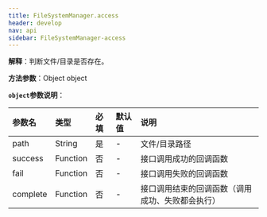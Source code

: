 ```yaml
---
title: FileSystemManager.access
header: develop
nav: api
sidebar: FileSystemManager-access
---
```


**解释**：判断文件/目录是否存在。

**方法参数**：Object object

**`object`参数说明**：

|参数名 |类型|必填|默认值|说明|
|:----|:----|:----|:----|:----|
|path|String|是|-|文件/目录路径|
|success|Function|否|-|接口调用成功的回调函数|
|fail|Function|否|-|接口调用失败的回调函数|
|complete|Function|否|-|接口调用结束的回调函数（调用成功、失败都会执行）|

